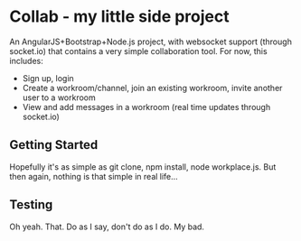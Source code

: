 # Collab - my little side project

An AngularJS+Bootstrap+Node.js project, with websocket support (through socket.io) that contains a very simple collaboration tool. For now, this includes:
 - Sign up, login
 - Create a workroom/channel, join an existing workroom, invite another user to a workroom
 - View and add messages in a workroom (real time updates through socket.io)


## Getting Started

Hopefully it's as simple as git clone, npm install, node workplace.js. But then again, nothing is that simple in real life...


## Testing

Oh yeah. That. Do as I say, don't do as I do. My bad. 

